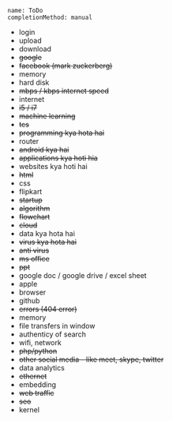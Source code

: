 ```ngMeta
name: ToDo
completionMethod: manual
```

- login
- upload
- download
- ~~google~~
- ~~facebook (mark zuckerberg)~~
- memory
- hard disk
- ~~mbps / kbps internet speed~~
- internet
- ~~i5 / i7~~
- ~~machine learning~~
- ~~tcs~~
- ~~programming kya hota hai~~
- router
- ~~android kya hai~~
- ~~applications kya hoti hia~~
- websites kya hoti hai
- ~~html~~
- css
- flipkart
- ~~startup~~
- ~~algorithm~~
- ~~flowchart~~
- ~~cloud~~
- data kya hota hai
- ~~virus kya hota hai~~
- ~~anti virus~~
- ~~ms office~~
- ~~ppt~~
- google doc / google drive / excel sheet
- apple
- browser
- github
- ~~errors (404 error)~~
- memory
- file transfers in window
- authenticy of search
- wifi, network
- ~~php/python~~
- ~~other social media - like meet, skype, twitter~~
- data analytics
- ~~ethernet~~
- embedding
- ~~web traffic~~
- ~~seo~~
- kernel

